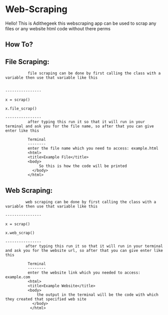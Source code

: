# Web-Scraping

Hello! This is Adithegeek this webscraping app can be used to scrap any files or any website html code without there perms

How To?
-------

File Scraping:
--------------
              file scraping can be done by first calling the class with a variable then use that variable like this 
                                                                                                                   
                                                                                                                   ----------------
                                                                                                                    x = scrap()
                                                                                                                    x.file_scrap()
                                                                                                                   ----------------
              after typing this run it so that it will run in your terminal and ask you for the file name, so after that you can give enter like this

              Terminal
              --------
              enter the file name which you need to access: example.html
              <html>
              <title>Example File</title>
              <body>
                   So this is how the code will be printed
                </body>
              </html>

                                                                                                           


Web Scraping:
-------------
             web scraping can be done by first calling the class with a variable then use that variable like this
                                                                                                                 ----------------
                                                                                                                  x = scrap()
                                                                                                                  x.web_scrap()
                                                                                                                 ----------------
             after typing this run it so that it will run in your terminal and ask you for the website url, so after that you can give enter like this
                                                                                                         
              Terminal
              --------
              enter the website link which you needed to access: example.com
              <html>
              <title>Example Website</title>
              <body>
                  the output in the terminal will be the code with which they created that specified web site
                </body>
               </html>
